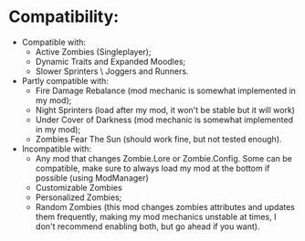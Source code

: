 # Compatibility:
- Compatible with:
    - Active Zombies (Singleplayer);    
    - Dynamic Traits and Expanded Moodles;
    - Slower Sprinters \ Joggers and Runners.
- Partly compatible with:
    - Fire Damage Rebalance (mod mechanic is somewhat implemented in my mod);
    - Night Sprinters (load after my mod, it won't be stable but it will work)
    - Under Cover of Darkness (mod mechanic is somewhat implemented in my mod);
    - Zombies Fear The Sun (should work fine, but not tested enough).
- Incompatible with:
    - Any mod that changes Zombie.Lore or Zombie.Config. Some can be compatible, make sure to always load my mod at the bottom if possible (using ModManager)
    - Customizable Zombies
    - Personalized Zombies;
    - Random Zombies (this mod changes zombies attributes and updates them frequently, making my mod mechanics unstable at times, I don't recommend enabling both, but go ahead if you want).